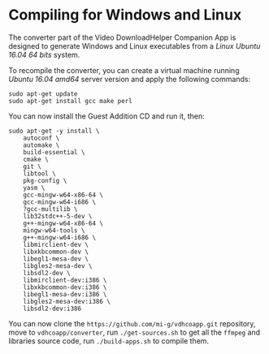 # Compiling for Windows and Linux

The converter part of the Video DownloadHelper Companion App is designed to generate Windows and Linux executables from a *Linux Ubuntu 16.04 64 bits* system.

To recompile the converter, you can create a virtual machine running *Ubuntu 16.04 amd64* server version and apply the following commands:

```
sudo apt-get update
sudo apt-get install gcc make perl
```

You can now install the Guest Addition CD and run it, then:

```
sudo apt-get -y install \
	autoconf \
	automake \
	build-essential \
	cmake \
	git \
	libtool \
	pkg-config \
	yasm \
	gcc-mingw-w64-x86-64 \
	gcc-mingw-w64-i686 \
	?gcc-multilib \
	lib32stdc++-5-dev \
	g++-mingw-w64-x86-64 \
	mingw-w64-tools \
	g++-mingw-w64-i686 \
	libmirclient-dev \
	libxkbcommon-dev \
	libegl1-mesa-dev \
	libgles2-mesa-dev \
	libsdl2-dev \
	libmirclient-dev:i386 \
	libxkbcommon-dev:i386 \
	libegl1-mesa-dev:i386 \
	libgles2-mesa-dev:i386 \
	libsdl2-dev:i386

```

You can now clone the `https://github.com/mi-g/vdhcoapp.git` repository, move to `vdhcoapp/converter`, run `./get-sources.sh` to get all the `ffmpeg` and libraries source code, run `./build-apps.sh` to compile them.


